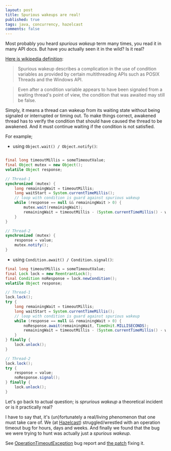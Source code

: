```yaml
---
layout: post
title: Spurious wakeups are real!
published: true
tags: java, concurrency, hazelcast
comments: false
---
```


Most probably you heard *spurious wakeup* term many times, you read it in many API docs. But have you actually seen it in the wild? Is it real?

[Here is wikipedia definition](http://en.wikipedia.org/wiki/Spurious_wakeup):

> Spurious wakeup describes a complication in the use of condition variables as provided by certain multithreading APIs such as POSIX Threads and the Windows API.

> Even after a condition variable appears to have been signaled from a waiting thread's point of view, the condition that was awaited may still be false.


Simply, it means a thread can wakeup from its waiting state without being signaled or interrupted or timing out. To make things correct, awakened thread has to verify the condition that should have caused the thread to be awakened. And it must continue waiting if the condition is not satisfied.  


For example;

- using `Object.wait() / Object.notify()`:

```java

final long timeoutMillis = someTimeoutValue;
final Object mutex = new Object();
volatile Object response;

// Thread-1
synchronized (mutex) {
    long remainingWait = timeoutMillis;
    long waitStart = System.currentTimeMillis();
    // loop with condition is guard against spurious wakeup
    while (response == null && remainingWait > 0) {
        mutex.wait(remainingWait);
        remainingWait = timeoutMillis - (System.currentTimeMillis() - waitStart);
    }
}

// Thread-2
synchronized (mutex) {
    response = value;
    mutex.notify();
}

```

- using `Condition.await() / Condition.signal()`:

```java
final long timeoutMillis = someTimeoutValue;
final Lock lock = new ReentrantLock();
final Condition noResponse = lock.newCondition();
volatile Object response;

// Thread-1
lock.lock();
try {
    long remainingWait = timeoutMillis;
    long waitStart = System.currentTimeMillis();
    // loop with condition is guard against spurious wakeup
    while (response == null && remainingWait > 0) {
        noResponse.await(remainingWait, TimeUnit.MILLISECONDS);
        remainingWait = timeoutMillis - (System.currentTimeMillis() - waitStart);
    }
} finally {
    lock.unlock();
}

// Thread-2
lock.lock();
try {
    response = value;
    noResponse.signal();
} finally {
    lock.unlock();
}

```

Let's go back to actual question; is *sprurious wakeup* a theoretical incident or is it practically real?

I have to say that, it's (un)fortunately a real/living phenomenon that one must take care of. We (at [Hazelcast](http://hazelcast.org)) struggled/wrestled with an operation timeout bug for hours, days and weeks. And finally we found that the bug we were trying to hunt was actually just a *spurious wakeup*.

See [OperationTimeoutException](https://github.com/hazelcast/hazelcast/issues/2051) bug report and [the patch](https://github.com/hazelcast/hazelcast/pull/3207/files) fixing it.
